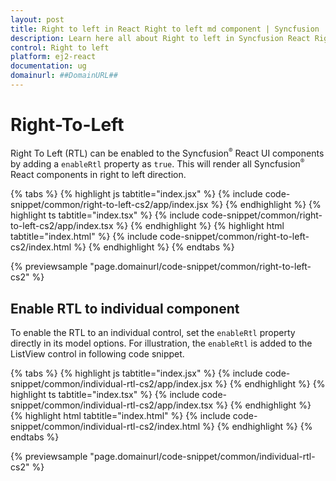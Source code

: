 ```yaml
---
layout: post
title: Right to left in React Right to left md component | Syncfusion
description: Learn here all about Right to left in Syncfusion React Right to left md component of Syncfusion Essential JS 2 and more.
control: Right to left 
platform: ej2-react
documentation: ug
domainurl: ##DomainURL##
---
```


# Right-To-Left

Right To Left (RTL) can be enabled to the Syncfusion<sup style="font-size:70%">&reg;</sup> React UI components by adding a `enableRtl` property as `true`. This will render all Syncfusion<sup style="font-size:70%">&reg;</sup> React components in right to left direction.

{% tabs %}
{% highlight js tabtitle="index.jsx" %}
{% include code-snippet/common/right-to-left-cs2/app/index.jsx %}
{% endhighlight %}
{% highlight ts tabtitle="index.tsx" %}
{% include code-snippet/common/right-to-left-cs2/app/index.tsx %}
{% endhighlight %}
{% highlight html tabtitle="index.html" %}
{% include code-snippet/common/right-to-left-cs2/index.html %}
{% endhighlight %}
{% endtabs %}
        
{% previewsample "page.domainurl/code-snippet/common/right-to-left-cs2" %}

## Enable RTL to individual component

To enable the RTL to an individual control, set the `enableRtl` property directly in its model options. For illustration, the `enableRtl` is added to the ListView control in following code snippet.

{% tabs %}
{% highlight js tabtitle="index.jsx" %}
{% include code-snippet/common/individual-rtl-cs2/app/index.jsx %}
{% endhighlight %}
{% highlight ts tabtitle="index.tsx" %}
{% include code-snippet/common/individual-rtl-cs2/app/index.tsx %}
{% endhighlight %}
{% highlight html tabtitle="index.html" %}
{% include code-snippet/common/individual-rtl-cs2/index.html %}
{% endhighlight %}
{% endtabs %}
        
{% previewsample "page.domainurl/code-snippet/common/individual-rtl-cs2" %}